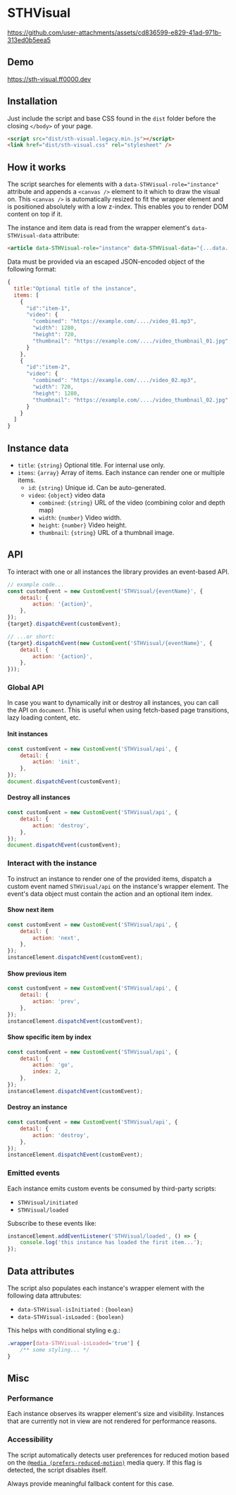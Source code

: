# STHVisual

https://github.com/user-attachments/assets/cd836599-e829-41ad-971b-313ed0b5eea5

## Demo

https://sth-visual.ff0000.dev

## Installation

Just include the script and base CSS found in the `dist` folder before the closing `</body>` of your page.

```html
<script src="dist/sth-visual.legacy.min.js"></script>
<link href="dist/sth-visual.css" rel="stylesheet" />
```

## How it works

The script searches for elements with a `data-STHVisual-role="instance"` attribute and appends a `<canvas />` element to it which to draw the visual on. This `<canvas />` is automatically resized to fit the wrapper element and is positioned absolutely with a low z-index. This enables you to render DOM content on top if it.

The instance and item data is read from the wrapper element's `data-STHVisual-data` attribute:

```html
<article data-STHVisual-role="instance" data-STHVisual-data="{...data...}">...DOM content...</article>
```

Data must be provided via an escaped JSON-encoded object of the following format:

```js
{
  title:"Optional title of the instance",
  items: [
    {
      "id":"item-1",
      "video": {
        "combined": "https://example.com/..../video_01.mp3",
        "width": 1280,
        "height": 720,
        "thumbnail": "https://example.com/..../video_thumbnail_01.jpg"
      }
    },
    {
      "id":"item-2",
      "video": {
        "combined": "https://example.com/..../video_02.mp3",
        "width": 720,
        "height": 1280,
        "thumbnail": "https://example.com/..../video_thumbnail_02.jpg"
      }
    }
  ]
}
```

## Instance data

-   `title`: `{string}` Optional title. For internal use only.
-   `items`: `{array}` Array of items. Each instance can render one or multiple items.
    -   `id`: `{string}` Unique id. Can be auto-generated.
    -   `video`: `{object}` video data
        -   `combined`: `{string}` URL of the video (combining color and depth map)
        -   `width`: `{number}` Video width.
        -   `height`: `{number}` Video height.
        -   `thumbnail`: `{string}` URL of a thumbnail image.

## API

To interact with one or all instances the library provides an event-based API.

```js
// example code...
const customEvent = new CustomEvent('STHVisual/{eventName}', {
    detail: {
        action: '{action}',
    },
});
{target}.dispatchEvent(customEvent);

// ...or short:
{target}.dispatchEvent(new CustomEvent('STHVisual/{eventName}', {
    detail: {
        action: '{action}',
    },
}));
```

### Global API

In case you want to dynamically init or destroy all instances, you can call the API on `document`. This is useful when using fetch-based page transitions, lazy loading content, etc.

#### Init instances

```js
const customEvent = new CustomEvent('STHVisual/api', {
    detail: {
        action: 'init',
    },
});
document.dispatchEvent(customEvent);
```

#### Destroy all instances

```js
const customEvent = new CustomEvent('STHVisual/api', {
    detail: {
        action: 'destroy',
    },
});
document.dispatchEvent(customEvent);
```

### Interact with the instance

To instruct an instance to render one of the provided items, dispatch a custom event named `STHVisual/api` on the instance's wrapper element. The event's data object must contain the action and an optional item index.

#### Show next item

```js
const customEvent = new CustomEvent('STHVisual/api', {
    detail: {
        action: 'next',
    },
});
instanceElement.dispatchEvent(customEvent);
```

#### Show previous item

```js
const customEvent = new CustomEvent('STHVisual/api', {
    detail: {
        action: 'prev',
    },
});
instanceElement.dispatchEvent(customEvent);
```

#### Show specific item by index

```js
const customEvent = new CustomEvent('STHVisual/api', {
    detail: {
        action: 'go',
        index: 2,
    },
});
instanceElement.dispatchEvent(customEvent);
```

#### Destroy an instance

```js
const customEvent = new CustomEvent('STHVisual/api', {
    detail: {
        action: 'destroy',
    },
});
instanceElement.dispatchEvent(customEvent);
```

### Emitted events

Each instance emits custom events be consumed by third-party scripts:

-   `STHVisual/initiated`
-   `STHVisual/loaded`

Subscribe to these events like:

```js
instanceElement.addEventListener('STHVisual/loaded', () => {
    console.log('this instance has loaded the first item...');
});
```

## Data attributes

The script also populates each instance's wrapper element with the following data attrubutes:

-   `data-STHVisual-isInitiated` : `{boolean}`
-   `data-STHVisual-isLoaded` : `{boolean}`

This helps with conditional styling e.g.:

```css
.wrapper[data-STHVisual-isLoaded='true'] {
    /** some styling... */
}
```

## Misc

### Performance

Each instance observes its wrapper element's size and visibility. Instances that are currently not in view are not rendered for performance reasons.

### Accessibility

The script automatically detects user preferences for reduced motion based on the [`@media (prefers-reduced-motion)`](https://developer.mozilla.org/en-US/docs/Web/CSS/@media/prefers-reduced-motion) media query. If this flag is detected, the script disables itself.

Always provide meaningful fallback content for this case.
